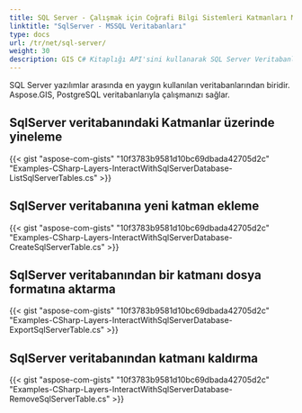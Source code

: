 ```yaml
---
title: SQL Server - Çalışmak için Coğrafi Bilgi Sistemleri Katmanları MSSQL Veritabanlarında C# kullanarak
linktitle: "SqlServer - MSSQL Veritabanları"
type: docs
url: /tr/net/sql-server/
weight: 30
description: GIS C# Kitaplığı API'sini kullanarak SQL Server Veritabanlarındaki Katmanlar üzerinde yineleme yapabilir, ekleyebilir ve dışa aktarabilirsiniz.
---
```


SQL Server yazılımlar arasında en yaygın kullanılan veritabanlarından biridir. Aspose.GIS, PostgreSQL veritabanlarıyla çalışmanızı sağlar.

## **SqlServer veritabanındaki Katmanlar üzerinde yineleme**
{{< gist "aspose-com-gists" "10f3783b9581d10bc69dbada42705d2c" "Examples-CSharp-Layers-InteractWithSqlServerDatabase-ListSqlServerTables.cs" >}}
## **SqlServer veritabanına yeni katman ekleme**
{{< gist "aspose-com-gists" "10f3783b9581d10bc69dbada42705d2c" "Examples-CSharp-Layers-InteractWithSqlServerDatabase-CreateSqlServerTable.cs" >}}
## **SqlServer veritabanından bir katmanı dosya formatına aktarma**
{{< gist "aspose-com-gists" "10f3783b9581d10bc69dbada42705d2c" "Examples-CSharp-Layers-InteractWithSqlServerDatabase-ExportSqlServerTable.cs" >}}
## **SqlServer veritabanından katmanı kaldırma**
{{< gist "aspose-com-gists" "10f3783b9581d10bc69dbada42705d2c" "Examples-CSharp-Layers-InteractWithSqlServerDatabase-RemoveSqlServerTable.cs" >}}
